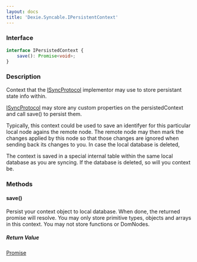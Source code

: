```yaml
---
layout: docs
title: 'Dexie.Syncable.IPersistentContext'
---
```


### Interface

```typescript
interface IPersistedContext {
    save(): Promise<void>;
}
```

### Description
Context that the [ISyncProtocol](Dexie.Syncable.ISyncProtocol) implementor may use to store persistant state info within.

[ISyncProtocol](Dexie.Syncable.ISyncProtocol) may store any custom properties on the persistedContext and call save() to persist them.

Typically, this context could be used to save an identifyer for this particular local node agains the remote node. The remote node may then mark the changes applied by this node so that those changes are ignored when sending back its changes to you. In case the local database is deleted, 

The context is saved in a special internal table within the same local database as you are syncing. If the database is deleted, so will you context be.

### Methods

#### save()

Persist your context object to local database. When done, the returned promise will resolve. You may only store primitive types, objects and arrays in this context. You may not store functions or DomNodes.

##### Return Value
[Promise](Promise)

